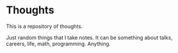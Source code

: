 # Thoughts
This is a repository of thoughts.

Just random things that I take notes. It can be something about talks, careers, life, math, programming. Anything.
